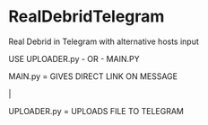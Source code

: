 # RealDebridTelegram
Real Debrid in Telegram with alternative hosts input


USE UPLOADER.py - OR - MAIN.PY 
 
 MAIN.py = GIVES DIRECT LINK ON MESSAGE
 
 | 
 
 UPLOADER.py = UPLOADS FILE TO TELEGRAM

